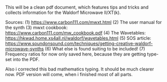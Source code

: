 This will be a clean pdf document, which features tips and tricks and collects information for the Waldorf Microwave II/XT(k).

Sources: 
(1) https://www.carbon111.com/mwxt.html
(2) The user manual for the synth
(3) mwxt cookbook: https://www.carbon111.com/mw_cookbook.pdf
(4) The Wavetables: https://hkwad.home.xs4all.nl/waldorf/wavetables.html
(5) SOS article: https://www.soundonsound.com/techniques/getting-creative-waldorf-microwave-synths
(6) What else is found suiting to be included!
(7) Frequency ratios for now only saved here, because they are getting type-set into the PDF.

Also i corrected this bad mathematics typing. It should be much clearer now. PDF version will come, when i finished most of all parts.
